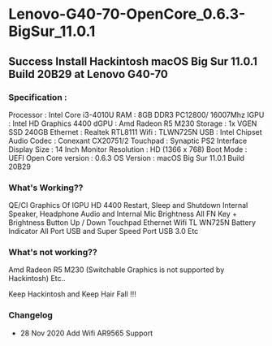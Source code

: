 # Lenovo-G40-70-OpenCore_0.6.3-BigSur_11.0.1

## Success Install Hackintosh macOS Big Sur 11.0.1 Build 20B29 at Lenovo G40-70

### Specification :
Processor : Intel Core i3-4010U
RAM : 8GB DDR3 PC12800/ 16007Mhz
IGPU : Intel HD Graphics 4400
dGPU : Amd Radeon R5 M230 
Storage : 1x VGEN SSD 240GB
Ethernet : Realtek RTL8111
Wifi : TLWN725N
USB : Intel Chipset
Audio Codec : Conexant CX20751/2
Touchpad : Synaptic PS2 Interface
Display Size : 14 Inch
Monitor Resolution : HD (1366 x 768)
Boot Mode : UEFI
Open Core version : 0.6.3
OS Version : macOS Big Sur 11.0.1 Build 20B29

### What's Working??
QE/CI Graphics Of IGPU HD 4400
Restart, Sleep and Shutdown
Internal Speaker, Headphone Audio and Internal Mic
Brightness
All FN Key + Brightness Button Up / Down
Touchpad
Ethernet
Wifi TL WN725N
Battery Indicator
All Port USB and Super Speed Port USB 3.0
Etc

### What's not working??
Amd Radeon R5 M230 (Switchable Graphics is not supported by Hackintosh)
Etc..

Keep Hackintosh and Keep Hair Fall !!!


### Changelog
- 28 Nov 2020
Add Wifi AR9565 Support

